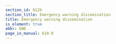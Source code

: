 ```yaml
---
section_id: 612b
section_title: Emergency warning dissemination
title: Emergency warning dissemination
is_element: true
abbr: EWD
page_in_manual: 610-8
---
```

